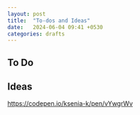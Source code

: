 ```yaml
---
layout: post
title:  "To-dos and Ideas"
date:   2024-06-04 09:41 +0530
categories: drafts
---
```


## To Do


## Ideas 


https://codepen.io/ksenia-k/pen/vYwgrWv
